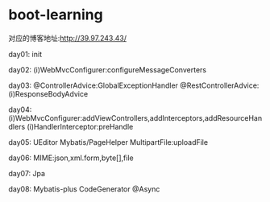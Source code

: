 # boot-learning
对应的博客地址:http://39.97.243.43/


day01:
    init
    
day02:
    (i)WebMvcConfigurer:configureMessageConverters
    
day03:
    @ControllerAdvice:GlobalExceptionHandler
    @RestControllerAdvice:(i)ResponseBodyAdvice
    
day04:
    (i)WebMvcConfigurer:addViewControllers,addInterceptors,addResourceHandlers
    (i)HandlerInterceptor:preHandle
    
day05:
    UEditor
    Mybatis/PageHelper
    MultipartFile:uploadFile
    
day06:
    MIME:json,xml.form,byte[],file
    
day07:
    Jpa

day08:
    Mybatis-plus
    CodeGenerator
    @Async